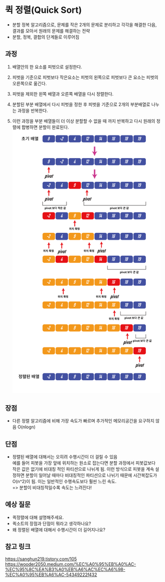 # 퀵 정렬(Quick Sort)

- 분할 정복 알고리즘으로, 문제를 작은 2개의 문제로 분리하고 각각을 해결한 다음, 결과를 모아서 원래의 문제를 해결하는 전략
- 분할, 정복, 결합의 단계들로 이루어짐

## 과정

1. 배열안의 한 요소를 피벗으로 설정한다.

2. 피벗을 기준으로 피벗보다 작은요소는 피벗의 왼쪽으로 피벗보다 큰 요소는 피벗의 오른쪽으로 옮긴다.

3. 피벗을 제외한 왼쪽 배열과 오른쪽 배열을 다시 정렬한다.

4. 분할된 부분 배열에서 다시 피벗을 정한 후 피벗을 기준으로 2개의 부분배열로 나누는 과정을 반복한다.

5. 이런 과정을 부분 배열들이 더 이상 분할할 수 없을 때 까지 반복하고 다시 원래의 정렬에 합병하면 분할이 완료된다.
   ![Alt text](images/quick-sort.png)

## 장점

- 다른 정렬 알고리즘에 비해 가장 속도가 빠르며 추가적인 메모리공간을 요구하지 않음 O(nlogn)

## 단점

- 정렬된 배열에 대해서는 오히려 수행시간이 더 걸릴 수 있음  
  예를 들어 피봇을 가장 앞에 위치하는 원소로 잡는다면 분할 과정에서 피봇값보다 작은 값은 없기에 비대칭 적인 파티션으로 나뉘게 됨. 이런 방식으로 피봇을 계속 설정하면 분할이 일어날 때마다 비대칭적인 파티션으로 나뉘기 때문에 시간복잡도가 O(n^2)이 됨. 이는 일반적인 수행속도보다 훨씬 느린 속도.  
  => 분할이 비대칭적일수록 속도는 느려진다!

## 예상 질문

- 퀵정렬에 대해 설명해주세요.
- 퀵소트의 장점과 단점이 뭐라고 생각하나요?
- 왜 정렬된 배열에 대해서 수행시간이 더 길어지나요?

## 참고 링크

https://sanghun219.tistory.com/105  
https://wooder2050.medium.com/%EC%A0%95%EB%A0%AC-%EC%95%8C%EA%B3%A0%EB%A6%AC%EC%A6%98-%EC%A0%95%EB%A6%AC-54349222f432
